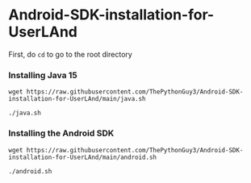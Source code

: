 # Android-SDK-installation-for-UserLAnd
First, do `cd` to go to the root directory
### Installing Java 15
`wget https://raw.githubusercontent.com/ThePythonGuy3/Android-SDK-installation-for-UserLAnd/main/java.sh`

`./java.sh`
### Installing the Android SDK
`wget https://raw.githubusercontent.com/ThePythonGuy3/Android-SDK-installation-for-UserLAnd/main/android.sh`

`./android.sh`

